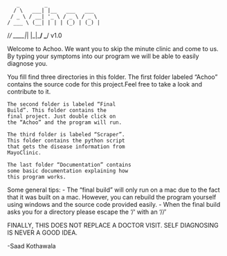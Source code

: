        _        _
      / \   ___| |__   ___   ___
     / _ \ / __| '_ \ / _ \ / _ \
    / ___ \ (__| | | | (_) | (_) |
   /_/   \_\___|_| |_|\___/ \___/ v1.0

Welcome to Achoo. We want you to skip 
the minute clinic and come to us. By
typing your symptoms into our program
we will be able to easily diagnose you.

You fill find three directories in this 
folder. 
	The first folder labeled “Achoo” 
	contains the source code for this 
	project.Feel free to take a look and 
	contribute to it.

	The second folder is labeled “Final 
	Build”. This folder contains the 
	final project. Just double click on 
	the “Achoo” and the program will run.
	
	The third folder is labeled “Scraper”.	
	This folder contains the python script 
	that gets the disease information from 
	MayoClinic.
	
	The last folder “Documentation” contains 
	some basic documentation explaining how 
	this program works.


Some general tips:
	- The “final build” will only run on a mac
	  due to the fact that it was built on a 
	  mac. However, you can rebuild the program
	  yourself using windows and the source code
	  provided easily.
	- When the final build asks you for a directory
	  please escape the ‘/‘ with an ‘//’

FINALLY, THIS DOES NOT REPLACE A DOCTOR VISIT. 
SELF DIAGNOSING IS NEVER A GOOD IDEA. 

-Saad Kothawala
	



